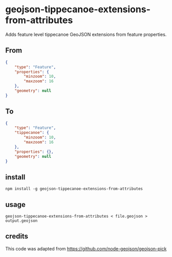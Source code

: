 # geojson-tippecanoe-extensions-from-attributes

Adds feature level tippecanoe GeoJSON extensions from feature properties.

## From

```json
{
    "type": "Feature",
    "properties": {
        "minzoom": 10,
        "maxzoom": 16
    },
    "geometry": null
}
```

## To

```json
{
    "type": "Feature",
    "tippecanoe": {
        "minzoom": 10,
        "maxzoom": 16
    },
    "properties": {},
    "geometry": null
}
```


## install

    npm install -g geojson-tippecanoe-extensions-from-attributes

## usage

    geojson-tippecanoe-extensions-from-attributes < file.geojson > output.geojson

## credits

This code was adapted from https://github.com/node-geojson/geojson-pick
